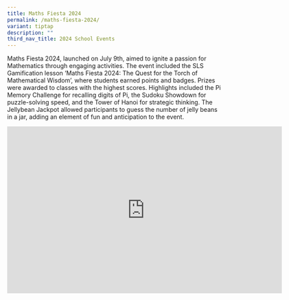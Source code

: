 ```yaml
---
title: Maths Fiesta 2024
permalink: /maths-fiesta-2024/
variant: tiptap
description: ""
third_nav_title: 2024 School Events
---
```

<p>Maths Fiesta 2024, launched on July 9th, aimed to ignite a passion for
Mathematics through engaging activities. The event included the SLS Gamification
lesson ‘Maths Fiesta 2024: The Quest for the Torch of Mathematical Wisdom’,
where students earned points and badges. Prizes were awarded to classes
with the highest scores. Highlights included the Pi Memory Challenge for
recalling digits of Pi, the Sudoku Showdown for puzzle-solving speed, and
the Tower of Hanoi for strategic thinking. The Jellybean Jackpot allowed
participants to guess the number of jelly beans in a jar, adding an element
of fun and anticipation to the event.</p>
<p></p>
<div class="iframe-wrapper">
<iframe height="389" width="640" allowfullscreen="true" frameborder="0" src="https://docs.google.com/presentation/d/e/2PACX-1vRhz5vkKwd3_2vn6kcafiMNs0KNkoB_QPji39cTGZgIhtFm4_aAGRJiwFFK7-8BUg/embed?start=true&amp;loop=true&amp;delayms=3000"></iframe>
</div>
<p></p>